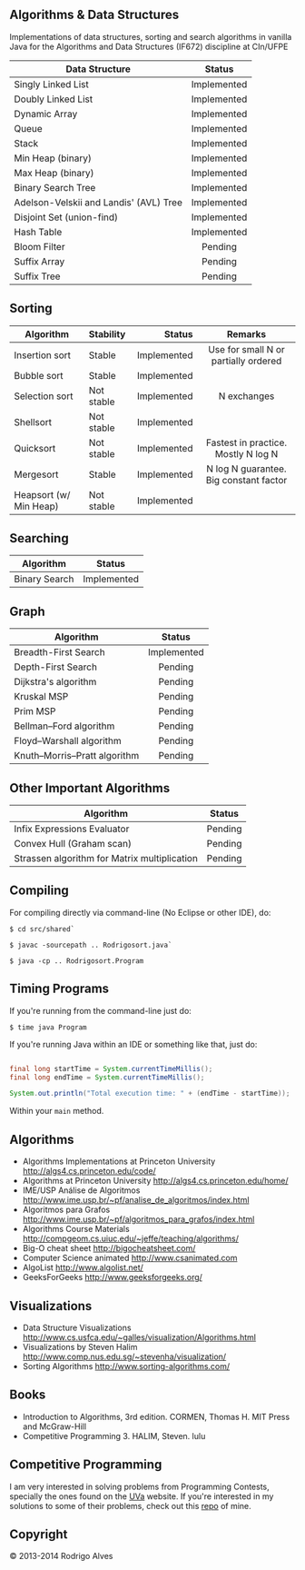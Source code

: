 ## Algorithms & Data Structures

Implementations of data structures, sorting and search algorithms in vanilla Java for the
Algorithms and Data Structures (IF672) discipline at CIn/UFPE

| Data Structure                                                | Status           |
| ------------------------------------------------------------- |:----------------:|
| Singly Linked List                                            | Implemented      |
| Doubly Linked List                                            | Implemented      |
| Dynamic Array                                                 | Implemented      |
| Queue                                                         | Implemented      |
| Stack                                                         | Implemented      |
| Min Heap (binary)                                             | Implemented      |
| Max Heap (binary)                                             | Implemented      |
| Binary Search Tree                                            | Implemented      |
| Adelson-Velskii and Landis' (AVL) Tree                        | Implemented      |
| Disjoint Set (union-find)                                     | Implemented      |
| Hash Table                                                    | Implemented      |
| Bloom Filter                                                  | Pending          |
| Suffix Array                                                  | Pending          |
| Suffix Tree                                                   | Pending          |

## Sorting

| Algorithm                | Stability          | Status           | Remarks                                |
| ------------------------ |:------------------ | ----------------:| :-------------------------------------:|
| Insertion sort           | Stable             | Implemented      | Use for small N or partially ordered   |
| Bubble sort              | Stable             | Implemented      |                                        |
| Selection sort           | Not stable         | Implemented      | N exchanges                            |
| Shellsort                | Not stable         | Implemented      |                                        |
| Quicksort                | Not stable         | Implemented      | Fastest in practice. Mostly N log N    |
| Mergesort                | Stable             | Implemented      | N log N guarantee. Big constant factor |
| Heapsort (w/ Min Heap)   | Not stable         | Implemented      |                                        |

## Searching

| Algorithm                            | Status           |
| ------------------------------------ |:----------------:|
| Binary Search                        | Implemented      |

## Graph

| Algorithm                           | Status           |
| ----------------------------------- |:----------------:|
| Breadth-First Search                | Implemented      |
| Depth-First Search                  | Pending          |
| Dijkstra's algorithm                | Pending          |
| Kruskal MSP                         | Pending          |
| Prim MSP                            | Pending          |
| Bellman–Ford algorithm              | Pending          |
| Floyd–Warshall algorithm            | Pending          |
| Knuth–Morris–Pratt algorithm        | Pending          |

## Other Important Algorithms


| Algorithm                                     | Status           |
| ----------------------------------------------|:----------------:|
| Infix Expressions Evaluator                   | Pending          |
| Convex Hull (Graham scan)                     | Pending          |
| Strassen algorithm for Matrix multiplication  | Pending          |

## Compiling

For compiling directly via command-line (No Eclipse or other IDE), do:

```
$ cd src/shared`

$ javac -sourcepath .. Rodrigosort.java`

$ java -cp .. Rodrigosort.Program
```

## Timing Programs

If you're running from the command-line just do:

`$ time java Program`

If you're running Java within an IDE or something like that, just do:

```java

final long startTime = System.currentTimeMillis();
final long endTime = System.currentTimeMillis();

System.out.println("Total execution time: " + (endTime - startTime));
```

Within your `main` method.

## Algorithms

* Algorithms Implementations at Princeton University http://algs4.cs.princeton.edu/code/
* Algorithms at Princeton University http://algs4.cs.princeton.edu/home/
* IME/USP Análise de Algoritmos http://www.ime.usp.br/~pf/analise_de_algoritmos/index.html
* Algoritmos para Grafos http://www.ime.usp.br/~pf/algoritmos_para_grafos/index.html
* Algorithms Course Materials http://compgeom.cs.uiuc.edu/~jeffe/teaching/algorithms/
* Big-O cheat sheet http://bigocheatsheet.com/
* Computer Science animated http://www.csanimated.com
* AlgoList http://www.algolist.net/
* GeeksForGeeks http://www.geeksforgeeks.org/

## Visualizations

* Data Structure Visualizations http://www.cs.usfca.edu/~galles/visualization/Algorithms.html
* Visualizations by Steven Halim http://www.comp.nus.edu.sg/~stevenha/visualization/
* Sorting Algorithms http://www.sorting-algorithms.com/

## Books

* Introduction to Algorithms, 3rd edition. CORMEN, Thomas H. MIT Press and McGraw-Hill
* Competitive Programming 3. HALIM, Steven. lulu

## Competitive Programming

I am very interested in solving problems from Programming Contests, specially the ones found on the [UVa] website. If you're interested in my solutions to some of their problems, check out this [repo] of mine.

## Copyright

© 2013-2014 Rodrigo Alves

[UVa]: http://uva.onlinejudge.org/
[repo]: https://github.com/rodrigoalvesvieira/UVa
